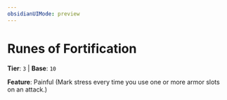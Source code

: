 ```yaml
---
obsidianUIMode: preview
---
```

# Runes of Fortification

**Tier**: `3` | **Base**: `10`

**Feature**: Painful (Mark stress every time you use one or more armor slots on an attack.)

